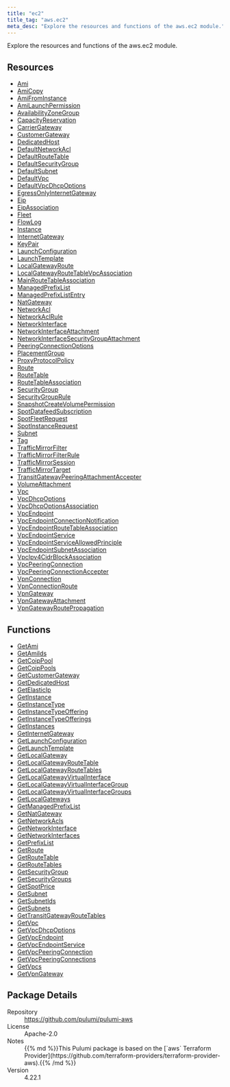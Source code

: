 ```yaml
---
title: "ec2"
title_tag: "aws.ec2"
meta_desc: "Explore the resources and functions of the aws.ec2 module."
---
```


<!-- WARNING: this file was generated by Pulumi Docs Generator. -->
<!-- Do not edit by hand unless you're certain you know what you are doing! -->

Explore the resources and functions of the aws.ec2 module.

<h2 id="resources">Resources</h2>
<ul class="api">
    <li><a href="ami" title="Ami"><span class="symbol resource"></span>Ami</a></li>
    <li><a href="amicopy" title="AmiCopy"><span class="symbol resource"></span>AmiCopy</a></li>
    <li><a href="amifrominstance" title="AmiFromInstance"><span class="symbol resource"></span>AmiFromInstance</a></li>
    <li><a href="amilaunchpermission" title="AmiLaunchPermission"><span class="symbol resource"></span>AmiLaunchPermission</a></li>
    <li><a href="availabilityzonegroup" title="AvailabilityZoneGroup"><span class="symbol resource"></span>AvailabilityZoneGroup</a></li>
    <li><a href="capacityreservation" title="CapacityReservation"><span class="symbol resource"></span>CapacityReservation</a></li>
    <li><a href="carriergateway" title="CarrierGateway"><span class="symbol resource"></span>CarrierGateway</a></li>
    <li><a href="customergateway" title="CustomerGateway"><span class="symbol resource"></span>CustomerGateway</a></li>
    <li><a href="dedicatedhost" title="DedicatedHost"><span class="symbol resource"></span>DedicatedHost</a></li>
    <li><a href="defaultnetworkacl" title="DefaultNetworkAcl"><span class="symbol resource"></span>DefaultNetworkAcl</a></li>
    <li><a href="defaultroutetable" title="DefaultRouteTable"><span class="symbol resource"></span>DefaultRouteTable</a></li>
    <li><a href="defaultsecuritygroup" title="DefaultSecurityGroup"><span class="symbol resource"></span>DefaultSecurityGroup</a></li>
    <li><a href="defaultsubnet" title="DefaultSubnet"><span class="symbol resource"></span>DefaultSubnet</a></li>
    <li><a href="defaultvpc" title="DefaultVpc"><span class="symbol resource"></span>DefaultVpc</a></li>
    <li><a href="defaultvpcdhcpoptions" title="DefaultVpcDhcpOptions"><span class="symbol resource"></span>DefaultVpcDhcpOptions</a></li>
    <li><a href="egressonlyinternetgateway" title="EgressOnlyInternetGateway"><span class="symbol resource"></span>EgressOnlyInternetGateway</a></li>
    <li><a href="eip" title="Eip"><span class="symbol resource"></span>Eip</a></li>
    <li><a href="eipassociation" title="EipAssociation"><span class="symbol resource"></span>EipAssociation</a></li>
    <li><a href="fleet" title="Fleet"><span class="symbol resource"></span>Fleet</a></li>
    <li><a href="flowlog" title="FlowLog"><span class="symbol resource"></span>FlowLog</a></li>
    <li><a href="instance" title="Instance"><span class="symbol resource"></span>Instance</a></li>
    <li><a href="internetgateway" title="InternetGateway"><span class="symbol resource"></span>InternetGateway</a></li>
    <li><a href="keypair" title="KeyPair"><span class="symbol resource"></span>KeyPair</a></li>
    <li><a href="launchconfiguration" title="LaunchConfiguration"><span class="symbol resource"></span>LaunchConfiguration</a></li>
    <li><a href="launchtemplate" title="LaunchTemplate"><span class="symbol resource"></span>LaunchTemplate</a></li>
    <li><a href="localgatewayroute" title="LocalGatewayRoute"><span class="symbol resource"></span>LocalGatewayRoute</a></li>
    <li><a href="localgatewayroutetablevpcassociation" title="LocalGatewayRouteTableVpcAssociation"><span class="symbol resource"></span>LocalGatewayRouteTableVpcAssociation</a></li>
    <li><a href="mainroutetableassociation" title="MainRouteTableAssociation"><span class="symbol resource"></span>MainRouteTableAssociation</a></li>
    <li><a href="managedprefixlist" title="ManagedPrefixList"><span class="symbol resource"></span>ManagedPrefixList</a></li>
    <li><a href="managedprefixlistentry" title="ManagedPrefixListEntry"><span class="symbol resource"></span>ManagedPrefixListEntry</a></li>
    <li><a href="natgateway" title="NatGateway"><span class="symbol resource"></span>NatGateway</a></li>
    <li><a href="networkacl" title="NetworkAcl"><span class="symbol resource"></span>NetworkAcl</a></li>
    <li><a href="networkaclrule" title="NetworkAclRule"><span class="symbol resource"></span>NetworkAclRule</a></li>
    <li><a href="networkinterface" title="NetworkInterface"><span class="symbol resource"></span>NetworkInterface</a></li>
    <li><a href="networkinterfaceattachment" title="NetworkInterfaceAttachment"><span class="symbol resource"></span>NetworkInterfaceAttachment</a></li>
    <li><a href="networkinterfacesecuritygroupattachment" title="NetworkInterfaceSecurityGroupAttachment"><span class="symbol resource"></span>NetworkInterfaceSecurityGroupAttachment</a></li>
    <li><a href="peeringconnectionoptions" title="PeeringConnectionOptions"><span class="symbol resource"></span>PeeringConnectionOptions</a></li>
    <li><a href="placementgroup" title="PlacementGroup"><span class="symbol resource"></span>PlacementGroup</a></li>
    <li><a href="proxyprotocolpolicy" title="ProxyProtocolPolicy"><span class="symbol resource"></span>ProxyProtocolPolicy</a></li>
    <li><a href="route" title="Route"><span class="symbol resource"></span>Route</a></li>
    <li><a href="routetable" title="RouteTable"><span class="symbol resource"></span>RouteTable</a></li>
    <li><a href="routetableassociation" title="RouteTableAssociation"><span class="symbol resource"></span>RouteTableAssociation</a></li>
    <li><a href="securitygroup" title="SecurityGroup"><span class="symbol resource"></span>SecurityGroup</a></li>
    <li><a href="securitygrouprule" title="SecurityGroupRule"><span class="symbol resource"></span>SecurityGroupRule</a></li>
    <li><a href="snapshotcreatevolumepermission" title="SnapshotCreateVolumePermission"><span class="symbol resource"></span>SnapshotCreateVolumePermission</a></li>
    <li><a href="spotdatafeedsubscription" title="SpotDatafeedSubscription"><span class="symbol resource"></span>SpotDatafeedSubscription</a></li>
    <li><a href="spotfleetrequest" title="SpotFleetRequest"><span class="symbol resource"></span>SpotFleetRequest</a></li>
    <li><a href="spotinstancerequest" title="SpotInstanceRequest"><span class="symbol resource"></span>SpotInstanceRequest</a></li>
    <li><a href="subnet" title="Subnet"><span class="symbol resource"></span>Subnet</a></li>
    <li><a href="tag" title="Tag"><span class="symbol resource"></span>Tag</a></li>
    <li><a href="trafficmirrorfilter" title="TrafficMirrorFilter"><span class="symbol resource"></span>TrafficMirrorFilter</a></li>
    <li><a href="trafficmirrorfilterrule" title="TrafficMirrorFilterRule"><span class="symbol resource"></span>TrafficMirrorFilterRule</a></li>
    <li><a href="trafficmirrorsession" title="TrafficMirrorSession"><span class="symbol resource"></span>TrafficMirrorSession</a></li>
    <li><a href="trafficmirrortarget" title="TrafficMirrorTarget"><span class="symbol resource"></span>TrafficMirrorTarget</a></li>
    <li><a href="transitgatewaypeeringattachmentaccepter" title="TransitGatewayPeeringAttachmentAccepter"><span class="symbol resource"></span>TransitGatewayPeeringAttachmentAccepter</a></li>
    <li><a href="volumeattachment" title="VolumeAttachment"><span class="symbol resource"></span>VolumeAttachment</a></li>
    <li><a href="vpc" title="Vpc"><span class="symbol resource"></span>Vpc</a></li>
    <li><a href="vpcdhcpoptions" title="VpcDhcpOptions"><span class="symbol resource"></span>VpcDhcpOptions</a></li>
    <li><a href="vpcdhcpoptionsassociation" title="VpcDhcpOptionsAssociation"><span class="symbol resource"></span>VpcDhcpOptionsAssociation</a></li>
    <li><a href="vpcendpoint" title="VpcEndpoint"><span class="symbol resource"></span>VpcEndpoint</a></li>
    <li><a href="vpcendpointconnectionnotification" title="VpcEndpointConnectionNotification"><span class="symbol resource"></span>VpcEndpointConnectionNotification</a></li>
    <li><a href="vpcendpointroutetableassociation" title="VpcEndpointRouteTableAssociation"><span class="symbol resource"></span>VpcEndpointRouteTableAssociation</a></li>
    <li><a href="vpcendpointservice" title="VpcEndpointService"><span class="symbol resource"></span>VpcEndpointService</a></li>
    <li><a href="vpcendpointserviceallowedprinciple" title="VpcEndpointServiceAllowedPrinciple"><span class="symbol resource"></span>VpcEndpointServiceAllowedPrinciple</a></li>
    <li><a href="vpcendpointsubnetassociation" title="VpcEndpointSubnetAssociation"><span class="symbol resource"></span>VpcEndpointSubnetAssociation</a></li>
    <li><a href="vpcipv4cidrblockassociation" title="VpcIpv4CidrBlockAssociation"><span class="symbol resource"></span>VpcIpv4CidrBlockAssociation</a></li>
    <li><a href="vpcpeeringconnection" title="VpcPeeringConnection"><span class="symbol resource"></span>VpcPeeringConnection</a></li>
    <li><a href="vpcpeeringconnectionaccepter" title="VpcPeeringConnectionAccepter"><span class="symbol resource"></span>VpcPeeringConnectionAccepter</a></li>
    <li><a href="vpnconnection" title="VpnConnection"><span class="symbol resource"></span>VpnConnection</a></li>
    <li><a href="vpnconnectionroute" title="VpnConnectionRoute"><span class="symbol resource"></span>VpnConnectionRoute</a></li>
    <li><a href="vpngateway" title="VpnGateway"><span class="symbol resource"></span>VpnGateway</a></li>
    <li><a href="vpngatewayattachment" title="VpnGatewayAttachment"><span class="symbol resource"></span>VpnGatewayAttachment</a></li>
    <li><a href="vpngatewayroutepropagation" title="VpnGatewayRoutePropagation"><span class="symbol resource"></span>VpnGatewayRoutePropagation</a></li>
</ul>

<h2 id="functions">Functions</h2>
<ul class="api">
    <li><a href="getami" title="GetAmi"><span class="symbol function"></span>GetAmi</a></li>
    <li><a href="getamiids" title="GetAmiIds"><span class="symbol function"></span>GetAmiIds</a></li>
    <li><a href="getcoippool" title="GetCoipPool"><span class="symbol function"></span>GetCoipPool</a></li>
    <li><a href="getcoippools" title="GetCoipPools"><span class="symbol function"></span>GetCoipPools</a></li>
    <li><a href="getcustomergateway" title="GetCustomerGateway"><span class="symbol function"></span>GetCustomerGateway</a></li>
    <li><a href="getdedicatedhost" title="GetDedicatedHost"><span class="symbol function"></span>GetDedicatedHost</a></li>
    <li><a href="getelasticip" title="GetElasticIp"><span class="symbol function"></span>GetElasticIp</a></li>
    <li><a href="getinstance" title="GetInstance"><span class="symbol function"></span>GetInstance</a></li>
    <li><a href="getinstancetype" title="GetInstanceType"><span class="symbol function"></span>GetInstanceType</a></li>
    <li><a href="getinstancetypeoffering" title="GetInstanceTypeOffering"><span class="symbol function"></span>GetInstanceTypeOffering</a></li>
    <li><a href="getinstancetypeofferings" title="GetInstanceTypeOfferings"><span class="symbol function"></span>GetInstanceTypeOfferings</a></li>
    <li><a href="getinstances" title="GetInstances"><span class="symbol function"></span>GetInstances</a></li>
    <li><a href="getinternetgateway" title="GetInternetGateway"><span class="symbol function"></span>GetInternetGateway</a></li>
    <li><a href="getlaunchconfiguration" title="GetLaunchConfiguration"><span class="symbol function"></span>GetLaunchConfiguration</a></li>
    <li><a href="getlaunchtemplate" title="GetLaunchTemplate"><span class="symbol function"></span>GetLaunchTemplate</a></li>
    <li><a href="getlocalgateway" title="GetLocalGateway"><span class="symbol function"></span>GetLocalGateway</a></li>
    <li><a href="getlocalgatewayroutetable" title="GetLocalGatewayRouteTable"><span class="symbol function"></span>GetLocalGatewayRouteTable</a></li>
    <li><a href="getlocalgatewayroutetables" title="GetLocalGatewayRouteTables"><span class="symbol function"></span>GetLocalGatewayRouteTables</a></li>
    <li><a href="getlocalgatewayvirtualinterface" title="GetLocalGatewayVirtualInterface"><span class="symbol function"></span>GetLocalGatewayVirtualInterface</a></li>
    <li><a href="getlocalgatewayvirtualinterfacegroup" title="GetLocalGatewayVirtualInterfaceGroup"><span class="symbol function"></span>GetLocalGatewayVirtualInterfaceGroup</a></li>
    <li><a href="getlocalgatewayvirtualinterfacegroups" title="GetLocalGatewayVirtualInterfaceGroups"><span class="symbol function"></span>GetLocalGatewayVirtualInterfaceGroups</a></li>
    <li><a href="getlocalgateways" title="GetLocalGateways"><span class="symbol function"></span>GetLocalGateways</a></li>
    <li><a href="getmanagedprefixlist" title="GetManagedPrefixList"><span class="symbol function"></span>GetManagedPrefixList</a></li>
    <li><a href="getnatgateway" title="GetNatGateway"><span class="symbol function"></span>GetNatGateway</a></li>
    <li><a href="getnetworkacls" title="GetNetworkAcls"><span class="symbol function"></span>GetNetworkAcls</a></li>
    <li><a href="getnetworkinterface" title="GetNetworkInterface"><span class="symbol function"></span>GetNetworkInterface</a></li>
    <li><a href="getnetworkinterfaces" title="GetNetworkInterfaces"><span class="symbol function"></span>GetNetworkInterfaces</a></li>
    <li><a href="getprefixlist" title="GetPrefixList"><span class="symbol function"></span>GetPrefixList</a></li>
    <li><a href="getroute" title="GetRoute"><span class="symbol function"></span>GetRoute</a></li>
    <li><a href="getroutetable" title="GetRouteTable"><span class="symbol function"></span>GetRouteTable</a></li>
    <li><a href="getroutetables" title="GetRouteTables"><span class="symbol function"></span>GetRouteTables</a></li>
    <li><a href="getsecuritygroup" title="GetSecurityGroup"><span class="symbol function"></span>GetSecurityGroup</a></li>
    <li><a href="getsecuritygroups" title="GetSecurityGroups"><span class="symbol function"></span>GetSecurityGroups</a></li>
    <li><a href="getspotprice" title="GetSpotPrice"><span class="symbol function"></span>GetSpotPrice</a></li>
    <li><a href="getsubnet" title="GetSubnet"><span class="symbol function"></span>GetSubnet</a></li>
    <li><a href="getsubnetids" title="GetSubnetIds"><span class="symbol function"></span>GetSubnetIds</a></li>
    <li><a href="getsubnets" title="GetSubnets"><span class="symbol function"></span>GetSubnets</a></li>
    <li><a href="gettransitgatewayroutetables" title="GetTransitGatewayRouteTables"><span class="symbol function"></span>GetTransitGatewayRouteTables</a></li>
    <li><a href="getvpc" title="GetVpc"><span class="symbol function"></span>GetVpc</a></li>
    <li><a href="getvpcdhcpoptions" title="GetVpcDhcpOptions"><span class="symbol function"></span>GetVpcDhcpOptions</a></li>
    <li><a href="getvpcendpoint" title="GetVpcEndpoint"><span class="symbol function"></span>GetVpcEndpoint</a></li>
    <li><a href="getvpcendpointservice" title="GetVpcEndpointService"><span class="symbol function"></span>GetVpcEndpointService</a></li>
    <li><a href="getvpcpeeringconnection" title="GetVpcPeeringConnection"><span class="symbol function"></span>GetVpcPeeringConnection</a></li>
    <li><a href="getvpcpeeringconnections" title="GetVpcPeeringConnections"><span class="symbol function"></span>GetVpcPeeringConnections</a></li>
    <li><a href="getvpcs" title="GetVpcs"><span class="symbol function"></span>GetVpcs</a></li>
    <li><a href="getvpngateway" title="GetVpnGateway"><span class="symbol function"></span>GetVpnGateway</a></li>
</ul>

<h2 id="package-details">Package Details</h2>
<dl class="package-details">
	<dt>Repository</dt>
	<dd><a href="https://github.com/pulumi/pulumi-aws">https://github.com/pulumi/pulumi-aws</a></dd>
	<dt>License</dt>
	<dd>Apache-2.0</dd>
	<dt>Notes</dt>
	<dd>{{% md %}}This Pulumi package is based on the [`aws` Terraform Provider](https://github.com/terraform-providers/terraform-provider-aws).{{% /md %}}</dd>
	<dt>Version</dt>
	<dd>4.22.1</dd>
</dl>


